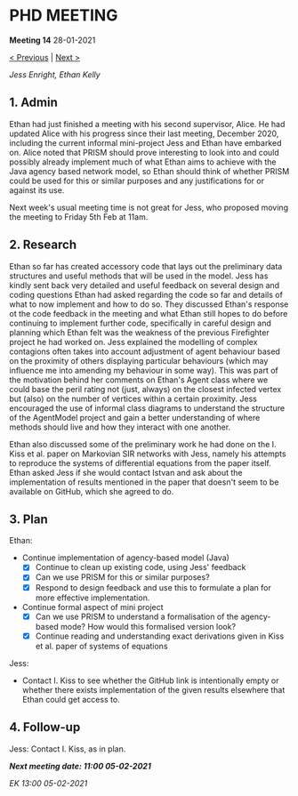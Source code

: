# PHD MEETING

__Meeting 14__
28-01-2021

[< Previous](13_21-01-21.md) | [Next >](15_05-02-21.md)

_Jess Enright,_
_Ethan Kelly_


## 1. Admin

Ethan had just finished a meeting with his second supervisor, Alice. He had updated Alice with his progress since their last meeting, December 2020, including the current informal mini-project Jess and Ethan have embarked on. Alice noted that PRISM should prove interesting to look into and could possibly already implement much of what Ethan aims to achieve with the Java agency based network model, so Ethan should think of whether PRISM could be used for this or similar purposes and any justifications for or against its use.

Next week's usual meeting time is not great for Jess, who proposed moving the meeting to Friday 5th Feb at 11am.


## 2. Research

Ethan so far has created accessory code that lays out the preliminary data structures and useful methods that will be used in the model. Jess has kindly sent back very detailed and useful feedback on several design and coding questions Ethan had asked regarding the code so far and details of what to now implement and how to do so. They discussed Ethan's response ot the code feedback in the meeting and what Ethan still hopes to do before continuing to implement further code, specifically in careful design and planning which Ethan felt was the weakness of the previous Firefighter project he had worked on. Jess explained the modelling of complex contagions often takes into account adjustment of agent behaviour based on the proximity of others displaying particular behaviours (which may influence me into amending my behaviour in some way). This was part of the motivation behind her comments on Ethan's Agent class where we could base the peril rating not (just, always) on the closest infected vertex but (also) on the number of vertices within a certain proximity. Jess encouraged the use of informal class diagrams to understand the structure of the AgentModel project and gain a better understanding of where methods should live and how they interact with one another.

Ethan also discussed some of the preliminary work he had done on the I. Kiss et al. paper on Markovian SIR networks with Jess, namely his attempts to reproduce the systems of differential equations from the paper itself. Ethan asked Jess if she would contact Istvan and ask about the implementation of results mentioned in the paper that doesn't seem to be available on GitHub, which she agreed to do.


## 3. Plan
Ethan: 
* Continue implementation of agency-based model (Java)
   * [x] Continue to clean up existing code, using Jess' feedback
   * [x] Can we use PRISM for this or similar purposes?
   * [x] Respond to design feedback and use this to formulate a plan for more effective implementation.
* Continue formal aspect of mini project
  * [x] Can we use PRISM to understand a formalisation of the agency-based mode? How would this formalised version look?
  * [x] Continue reading and understanding exact derivations given in Kiss et al. paper of systems of equations
  
Jess:
* Contact I. Kiss to see whether the GitHub link is intentionally empty or whether there exists implementation of the given results elsewhere that Ethan could get access to. 


## 4. Follow-up

Jess: Contact I. Kiss, as in plan.



**_Next meeting date: 11:00 05-02-2021_**



_EK 13:00 05-02-2021_
